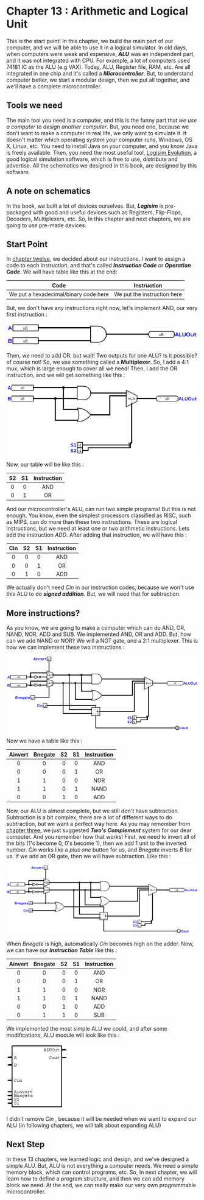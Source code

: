 # Chapter 13 : Arithmetic and Logical Unit

This is the start point! In this chapter, we build the main part of our computer, and we will be able to use it in a logical simulator. 
In old days, when computers were weak and expensive, ***ALU*** was an independent part, and it was not integrated with CPU. For example, 
a lot of computers used 74181 IC as the ALU (e.g VAX). Today, ALU, Register file, RAM, etc. Are all integrated in one chip and it's called 
a ***Microcontroller***. But, to understand computer better, we start a modular design, then we put all together, and we'll have a complete 
microcontroller. 

## Tools we need

The main tool you need is a computer, and this is the funny part that *we use a computer to design another computer*. But, you need one, because
we don't want to make a computer in real life, we only want to simulate it. 
It doesn't matter which operating system your computer runs, Windows, OS X, Linux, etc. You need to install Java on your computer, and you know Java 
is freely available. 
Then, you need the most useful tool, [Logisim Evolution](https://github.com/reds-heig/logisim-evolution), a good logical simulation software, 
which is free to use, distribute and advertise. All the schematics we designed in this book, are designed by this software. 

## A note on schematics 
In the book, we built a lot of devices ourselves. But, ***Logisim*** is pre-packaged with good and useful devices such as 
Registers, Flip-Flops, Decoders, Multiplexers, etc. So, In this chapter and next chapters, we are going to use pre-made devices. 

## Start Point
In [chapter twelve](chapter12), we decided about our instructions. I want to assign a code to each instruction, and that's called 
***Instruction Code*** or ***Operation Code***. We will have table like this at the end: 

|Code  |Instruction|
|:-----------------------------------------:|:------------------------------------:|
|   We put a hexadecimal/binary code here   |We put the instruction here           |

But, we don't have any instructions right now, let's implement AND, our very first instruction : 

![ALU - Step 0](figures/final/ALU-0.png)

Then, we need to add OR, but wait! Two outputs for one ALU? Is it possible? of course not! So, we use something called 
a **Multiplexer**. So, I add a 4:1 mux, which is large enough to cover all we need! Then, I add the OR instruction, and we will 
get something like this : 

![ALU - Step 1](figures/final/ALU-1.png)

Now, our table will be like this : 

|S2   | S1  | Instruction |
|:---:|:---:|:-----------:|
| 0   | 0   | AND         |
| 0   | 1   | OR          |

And our microcontroller's ALU, can run two simple programs! But this is not enough. You know, even the simplest processors classified as 
RISC, such as MIPS, can do more than these two instructions. These are logical instructions, but we need at least one or two arithmetic instructions. 
Lets add the instruction *ADD*. After adding that instruction, we will have this :

| Cin | S2 | S1 | Instruction |
|:---:|:--:|:--:|:-----------:|
| 0   | 0  | 0  | AND         |
| 0   | 0  | 1  | OR          |
| 0   | 1  | 0  | ADD         |

We actually don't need *Cin* in our instruction codes, because we won't use this ALU to do ***signed addition***. But, we will need that 
for subtraction. 

## More instructions? 

As you know, we are going to make a computer which can do AND, OR, NAND, NOR, ADD and SUB. We implemented AND, OR and ADD. But, how can we 
add NAND or NOR? We will a NOT gate, and a 2:1 multiplexer. This is how we can implement these two instructions :

![ALU - Step 3](figures/final/ALU-3.png)

Now we have a table like this :

|Ainvert|Bnegate| S2 | S1 | Instruction |
|:-----:|:-----:|:--:|:--:|:-----------:|
|  0    |  0    | 0  |  0 | AND         |
|  0    |  0    | 0  |  1 | OR          |
|  1    |  1    | 0  |  0 | NOR         |
|  1    |  1    | 0  |  1 | NAND        |
|  0    |  0    | 1  |  0 | ADD         |

Now, our ALU is almost complete, but we still don't have subtraction. Subtraction is a bit complex, there are a lot of different 
ways to do subtraction, but we want a perfect way here. As you may remember from [chapter three](chapter3.md), we just suggested 
***Two's Complement*** system for our dear computer. And you remember how that works! First, we need to invert all of the bits (1's become 0, 0's become 1), 
then we add 1 unit to the inverted number. *Cin* works like a *plus one* button for us, and *Bnegate* inverts *B* for us. If we add an OR gate, 
then we will have subtraction. Like this :

![ALU - Step 4](figures/final/ALU-4.png)

When *Bnegate* is high, automatically *Cin* becomes high on the adder. Now, we can have our ***Instruction Table*** like this : 

|Ainvert|Bnegate| S2 | S1 | Instruction |
|:-----:|:-----:|:--:|:--:|:-----------:|
| 0     | 0     | 0  | 0  | AND         |
| 0     | 0     | 0  | 1  | OR          |
| 1     | 1     | 0  | 0  | NOR         |
| 1     | 1     | 0  | 1  | NAND        |
| 0     | 0     | 1  | 0  | ADD         |
| 0     | 1     | 1  | 0  | SUB         |

We implemented the most simple ALU we could, and after some modifications, ALU module will look like this :

![ALU - Appearance](figures/final/ALU-Module.png)

I didn't remove *Cin* , because it will be needed when we want to expand our ALU (in following chapters, we will talk about expanding ALU)

## Next Step 
In these 13 chapters, we learned logic and design, and we've designed a simple ALU. But, ALU is not everything a computer needs. We need a simple 
memory block, which can control programs, etc. So, In next chapter, we will learn how to define a program structure, and then we can add memory block 
we need. At the end, we can really make our very own programmable microcontroller. 